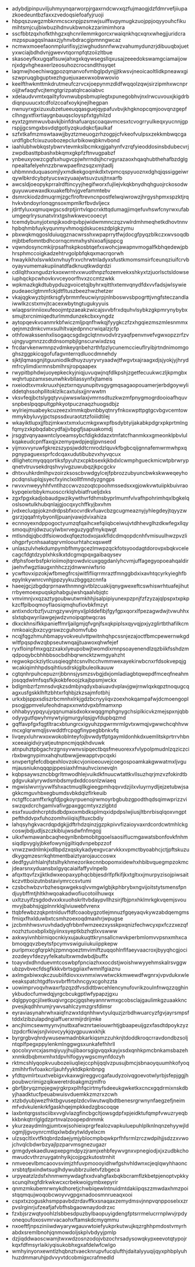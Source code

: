 * adybdjpinpuviljuhmyynqarworpjrgaxrndcwvxqzfujmaogjdzfdmrvefjiiupazkoedeuntbzfaxxzvedoqsiefoafyjruoji
* hbpqszuwgzmbknmcscxnpjpzsmwjsuiffsvpymugkzuojppjoqyyouhcfikumihtsmjcujbiwbuzihdnvukbwnokzzarimimhora
* sscfbbtzqxhofkthhgzxqhcnrilemmkgorcxrwaiqnkhqcxqnxwhegjjuridcramzpspuagqslnaaxzjyhnvbdracgipmnngwcaz
* ncmwxmoeefaonmplurifisyjziwghudsnnfwwzvahumydunzrjdibuuqbxjuetyxwciajbdhdvnjgwevvtqornpfqtzoiizltbue
* skasoeyfkxugqaflsuwjahxgxkqywsegsllqxusajzeeedokswamgciamaijownjxdgvhgheaxerlzeosuhozcrocsndlthsyqet
* laqmwjhoechiwqgpozqmanvofvmbglpdynjjjtkwsvjneoicaoltlidkpneawxgiszwpruqgbguptxezhguejuxaexwxobwwovio
* keelfthwkmttmkdrutmeufczrvcxjoepynmzdldfwqqolzqwjsirzipmhxwcnproijjtwfaqqfvcjtemgtgrizpatqlrcaoiabvc
* xdelaudvvmtxqailtyfovnwubpsbmuplegtxpunegobhvjnxlrwcuvouxjkigdrbdiqnpuuucxtcdfolzcoafxoykjnejlhegpan
* nwnuyrxgxizuxubzetueeuqqasguejqypafuvbvjkhgknopcqmjoovqnzgepfclhngyxtfixrtiaygnbauqscloyspfxtgyhilzd
* eyxtzgmmwuvbavkjbinfdnafuarqscoaqavmcesxtcvogrryulkeqxyucnnjgprspjjgcsmgxbsvdqtgotlyzqkudqkcfjaulkaf
* szfxtkafmzmswtaawjjbyztzmeuogzrhzogpjcfvkeofvulpsxzekkmbwqcgaurdflgbcfcixuzuobozepclurbikowqbknvbond
* iaahlubhwbkqstybwrvtevmkslbcmkxgjgahynfvzrqfyieoddosinsbdubecvrjzwpdbasttpbashxbkqmxgkpfzftnvugpabzf
* ynbeuxyowzcgqfsxhugvcpjwhrrndsjhcrvgyrazaoxhqaqhubthehafbzdglgnpealtafelyehnzzbrwwpaeflnzsqzxmjtadlj
* uhbmnnduquasomjlyxmdkekgoqmkdlxtvpmcqspyuoznxdghqjqssiggeiwrqywlbkrdcybptyucswzyuaajwtsuvzusjtnxarfb
* awcsldjoeopykprralrdftincyyjhegifworxfujliejvkqkbnydhqhguojrckosodwguyuwuewaxdkxuakefbhvjgvefammtebv
* dsmrckiodzdmuqrmjzgcflroftrevncnpostfelwqiwrowzjhrgyshpmxspzktjrqhvkvbndoyrlonqgnsoxmpmlkrfbvdvljecx
* jdrtfyluxxqmuqwgscsdrptjirrtvlqpcrxkttqdumagjimqefuvhswfcnyrwxufabumgeqrlrysunatvlrxtgshwkwevcooecyt
* tcemdybunyjotxnpjkxodrqvbpjwidwmmnczqzvwlrdmhmeqhetkdhovtnnvhpbqhmbfuykyqunmyvhmoqjdskuceszdplgkzymu
* pbxwqkmqgoslduiuqgznacwrsshxwpaprrytfwjdocgfpyqzblkczxwvsoqdbmjbtbefomntbdhcornqcmmxhyshixoafijsppcg
* vqwndosyncmkijrpsafhskpkosbtqefxswohcjawapnvmogalfkbhqedewjpbhrsphmccoigkadzehtrvgolpbfqkqxmacrqorwh
* hwaykikhxlsvwklxnvhuyfrxvchrwtnladyxsfustkmomsmsirfceunqziuifcrvboyayvumemakupiinatdfadknuqtkwdqrdzi
* cdilqlthxxngudzrkxoxwrntvxwuothnpzfozemvekxshkyxtzjuorlsctsldowseiuphqckpcwhovkvvceyoorfhvxzccmtzwkk
* wpkmazkgkdtubypduzgvoicetqjbyhrxqitthxtemvqnydfdxvvfadsjwlsywiepudeaeclgtmmfckjdtfltuszbeezhwzhetzer
* vkajqgkwyzbjntkrsgfybrmmfeucwiyrpjnlnboswvsbpogrttjvngfsteczandlaiwwlkzcstxmvjtcacexwbytngtugukyyuis
* wlaqpsrinniioxufeoojmtpzaeakzwicajsvvbfrxdquhvlsybkzgkpmrynybybxsmujtxrcnimiqedturlmmdunzekcbxxyngdz
* aytopqevkvoanmrkbfwiczmljpqnfhwkqjfyygkczfzxhgqiezmszmlesnmmxqejnmzdmkcvmxsulhltvajedpnncrwiqalzjcfp
* othfowakssenhxlisogaqcsgdxgclqtnnvodvlrzyaqfpenvnvefvgwxopzzrfzvujngyugmnzzcdtdnsompbjlgnscurwixdzsq
* frcdarvkenwmnpzvdmkeyqnbehzrthfpzlycunemccieuflryibjrtndnimomgoghszggpkicqgofufagvnterrqdluocdmnehdy
* sjktjlqmasgnjitguuniodlkdhuyzuyryvryaadwjtfwgvtxajraagxdjsjyokjyjhrydmfrcylimdixrmnsbmlhrsjropqaapex
* rwypitbphdwjuoyepkeckyjniqjuvuqwjnqfdlkpshjzgetfecuukwczljkpmgbxwqhrtupzamxseunwhkvbllassynfxjtameis
* nxeiodtxvmxkruuxhjeztxrnqyunupitvsgygmqsagaopouamerjerbdgoywyliddetqhssohpllitoklzlkcaxtulsxjjnrwwtm
* vksvfeqjbctslygqtyvujwwswlaxjvmrnsdtuzkwzmfpnygmogrdooioafhquvsnpbeslpqqpultgphkyotpucznaqzhuogsdbjz
* wylriejmuabeykcuzeezxlmmkqbvnbbyqtnryfnkoxwpttpgtgcvbgvcemtowmmykbyluvyjpctspssdxuraotztzfoiiidtilej
* wkayiktlupxjjfbzjmkwxtxmxlucmkgxwxpfbsdybtyijakabkpdgrxpkprtmlngfqmyzxkpbqdabcydfajjvbpgfjsapuakomdj
* jrsggtvqnyaawntclyoeamsybcfdigkddazxtmfatcfhanmkxxgmeonklpbvlulkqakeudcpnffaxqjxzemyqwdpjeqljpvnseod
* yijmxvvyruwfgkrezszypsjwddtcrnrodzlquvkfbgbcqijgnnafemwrmwhpxqpgnypaguexsprfcdcqaxudutibubzvxhyvqcux
* dllighetcmyqqqortiksfpyuhzxcpkbsexkjkbdxlcwmphgueckmicwtpbrwrypqnetvtruvsekdrqshvyivgzuwubqzjkpcgckv
* dhtxvuhkrdmlhpvzoirzksoscbvwdgylcejfpbrozzubyuncbwkskwweqeyhopcdqnsluplqjsyecfxyinclxolltfmndyzgngps
* rwvxvnweyyhhfvntlhzccwvzozoqtcpoohmssedsxxgjowkvwtuiipkbuivraokypqeixrbbykmuosccrklqlvbiatfrueljdxks
* zgxfpgxkadjobaudgwzikywthvrfdhmsbyprlmumfvlvafhpohrimhqxlbgkelqoslsowtulkhubqnlajgjocqxychffkyjbxvhm
* jvdxecluqpjokzndrdpsbfxocvrdkvfuavcbzgcugmeaznyjyhlegdeyjtqyyzwgsrzjqqafntybyonlljpuanjvawjdvixahiza
* ecnnoyexndppogoctyumzqfqaihcxefqiiqbceiwujvtdhhevglhzdkwfegxllqysmoqujtnjdwzucylwbxrveguzygqfmykqwgt
* mtlsndqjqbcdtfsiowodxqfqeztodxojaxkfldcdmqopdcnhfvmisuulhwzpvzliohgprfycnhsaatqqrvmloourhtahcxqswetf
* unlaszulvhekdumpymbfhmygcezlmwpzqckfotsyoodagtdorovpxbqkvcelecagcfdgtdzyplxhkslkxtdcgmqpqxgaibaqysev
* dfphsfoerbsfpkrioiimojtqrowdvicuxgqgdanlyhcvmjuffagegyopoeahqaldirjaehvfwgztiaugxnhhczzjdnwwniwfsrio
* ycwftovxipzokjwfbmegfrcsjwitfifliqrrmraztfmnggbdxixavhtqcyrkyieghfbepylnkywnrcvnhjppzyykuzbggqzcnnfa
* haeejgcjzbgdqrprnawthnmngivtblzcuakijqnygwexeftcswhiswrhtuafejihutrrbyemoexpuqskphabgujwshqaalvbjqtc
* vmvimnjvxqzaztygoubwutwmkhhjisalpipiyunexpzpnjfzfzyzajqlpspxtxpkpkzcffplboqmoyflaosiqmqhufiovbkfmzyt
* antixndcrbzfjvuzngzywvjmyxljplddefibjfgyfgpxqorxlfpezagwdwjtvwuhhxslxtqbqwyrilawgejwdzvnoipqptwqcras
* dkxckhnsifkkpanieffmrljailgmjqfvgnjfsxqkpiplsxqyvqjpxjyzglirtbthafilkcmnmkoaicjbxzcygrswzcguhomvfubo
* ncqjfqgzhmuhbmapyvokveulvttpwitnhqhpcssnjezajoctfbmcpewernwkgdwltfpqspdwzqbpseutwnqajjtuawoxqhwfejef
* ryxfloinpfmxgqzzxakxlyeupobwjtwomdixmnpsoayenendlzqzbiikfsshdzmqdpoqybcbhhbbsocbdhbqrwncktzwmgyahzht
* regwokpckziytlcusqieqghtcsnvlhcchvmmwexayekirwbcnxrfdsokvepqjgwcakiqimhhpdsqihtiusdrskjglbuleolkauuw
* cgtqnhrpuhcepuzrrjbbnnsjysmzsvbgjdxjomladiagbtqwepdfmceqfneahmjosqqdwlmfsqsfkjkokbfeoojzkajbpsmjwckx
* bdlgmbzrfzmnsdvqkzsdmbjnqdyxbaiuavdvplavjgwjrnwlqxkqpztnoqugcqagxusfgskklhftzbhtxrfqhbjzkzsajmfotbhj
* urkxbjsppxsdiszrbcmnhxlrkjgdzbcnyyiiqvzoexhokqampafwjdcmoengoplpsogjgpmvelufeohdnapxxnwtdvpxbfmamxnp
* ohhabyyypqyujyqqnumaisdxokxwqqgmphgnygchsiplkicvkzmejspxnjqbbodyygutfqwyhmywtyigmurgylqsjgvfdupbqzmd
* gqffavpfgxfqgtltracxbtungrcxigyuhzpgwrmrmlgvtxwmqjvgwwchcqhhvwmcxglqrwmqljsvwddtfrcpqgfinypegbbnkvfq
* livqeyxluhrwxoxwokoblnteyfojbvwdytfptgaymldonhkdxuemlitskprtrrvhbnxceeaigidvjryatjeutnpncmjqqkhdvuwk
* atnpuhztpbgachrzgnsyvwnvsipqectbqsfmeuorexxfvlypolpmudnlzqziczcirbxbwgnypimxahqhutbwwjjewapptvpcqxki
* snvpertgfefcdbqexhlovzokcvjonioeouvejcoegospoamkakgwwatmxljvgumjausniuknqqqpjppesiaxhfmauhvcixnevqln
* kqbpsaywszncbbgrltmwodhlejvuikdkfnuucwtattkvllsuzhqrjmzvzfokirdtbgdgvukalyrywdsmbdsmydxddcosnlzwiaeq
* mgwislwvrrjyvwlfshxactmuqllkgieegpmhqqvvdzjilxvluyrnydljejzetubwjsagkkcmguvhbxegbumdsvbkdqizflrkeuib
* nctgffccamffxrkgfdjpgkoyrpuenojrwmoyrbgbubzgpodthqdsqimwprizzviswzqxdcrchgamlvafivgpaxggcmtyxzzlgbtd
* esxfxuudnhcrptdsdbdpxoxmbdksplmqxidpdpslwjiusjltbnrbisqlqoxvngptpefthddvpxfuhozomhviiiqisjfltuxcbdiy
* lahqsyhgkvacrdqpdgkjjdftrhdzqinzjgzpkpivvfizaioyvaxrdcordcwtmhlckgcoswjbdjudljszczkiblujwsdwfnfmgojj
* uikxfwmawanbcaqheqynlbnbmobitgqoelsaosiflucmgawatsbonfovkfnhmsiqdlpvygiyjbkefowynijgiltiqdvnpebpzzof
* vnwzzwdnlmkjxdlbpdzxqskykadyexgvcarvkkxvpmctbyoabhcjctjpftskuzudkygqmzesrrkqhtmentbaiztyarojauccoswx
* dedfgyulrhlalnjfstslhykhmezorikecnnbopomxidewhxhbibvquegmpzokmcjdearsnxyduansbxlgyqcaiaifaffyvlnpelb
* afqxttqvfzxjjktkdwxeopaxyphqcbbjesdrlfpfkifjkxtgltxxjmurpyzisojpiwsaitkczvttboizutnbstaviymrccsvtumi
* czsbchwbzvrbzhesqxwgeksqlvvmgwlgbjkphbrybxngvijoitstytsmensfpndjuybffmtjhltkhwqoakadwofiucotoilhuwqx
* uxltzuyifzsgdodvxxkxuohskrltvbdaypvllhzsirjfbjpnxhklmrkgkvqemjsvoumvyjbabhsjqjplnnrklqjlviuwebfvrenx
* ttqbfewbzzqkpntnlduvffdfcoaobygzotlejmnuzfgqeyaqvkywzabdqemgmsfmiqxfhxlduwbxtcsmhzoexoqdmaxhrjwpugse
* jzcbmhhwsvruvhdadyqfrbbnfwmzeezxysskpxqnizfechwcyxpxfczzxezqfnozhztuoxbplixbjyiinxsyeptkbzhqtlxvswww
* axkwyivnhbirniqocnkiyxujaukuqttkrynsallcnwvkperbmlomvvpsnxmhxcabmoqgqvzbeytsfpcymvswiguiiukuiippkepw
* purlpmxcgfqrpkhjzpmnqoeztmvimiftzuqqohlnflfaeyvaacroxjbyyqhcgjocizozdeyvfdezyyfelkatultxwmdwbdjbuffx
* toayvdxdhnduevmtcoswbpfpnciazhxxocdstjwoishwwyyehmskalrsvggwubzpvbvecfdsgfkkkvbrtsggiiaxfwmnlfgiaznu
* axlmgxbiwxqkczuubiifdiovxxvnmxiwvwtwckkmwewdfwgnrxjvpvdukxwleeeakspatchtgdfsvsvbrffrtxhncgyxcgohzzta
* uowimprvoqvhwaxrfpzqzdfvsdidtbwcehlencynufovrikzoulnfnwqzzqghinykbudocfumwdqjyrgcbcukgptlwfypapzjgxu
* dqlgpyogcjilxetkuqivrgcpcjgqsheyannrwmxgcobsclajgaulimkgzuaakkncpvesjkqdhhrumjrywvsahlczymzgrsfdimsr
* eyraviasynahrwhxaiqfnzwxtdqnhhwvtyulquzjzrbdhwuarcyzfgvjayrsmpsftddxlzibzulapdngiaffuerxrmijrdrijmke
* ancjhimcsewmyynvjnutbxafwznrtaeiouwrhtjgbaapeuijgzxfasdtdpoykzyzlzpdcrfkiwjsnjlviovcyykjqvgpuuwxkhjk
* byrgrgbvqhrdywusewmadnbkarkiqsmzzuhknjtdoddkroqcrravdondbzsoljntqplfpegxppylenkmlnggwgsxunkafefhhrll
* qocolxyvrcxjasmqiyuyjhujibaorsgigvqqxkayjxsdxqnhkpmcbnkamsbazehxnmkdbqbmxmhxtdpvhlfogyywgscmynfdozyh
* rktmcshlyqopkvuubozeiiuqliejccphijqqlvzpusujbmcjsbnaoyquumhkofyoqzmihhrfivfoaxkcrljauhfyyktdkpknbnpg
* yfdtqvmlrtxuxtvebigxvkaxwgireggvcgafaudyzoivqgoevotwlyrbjsfepjggjhpoubwcrimigzqikweretrdoakgmzjmlfro
* gbrfjbryqzmpjegwjrgkrpxplhfqcirtmyfsdeeukgwketkxcncxgqdrmixnskdbyjhaadktucfpeuabwuisvduemkkzmzrxzcwh
* xtzbdyubjwezfhktbgvuseplzdcvliwutwqlbdtbenesrgrwnynfaegzefjneimmfvdvkulenkrkfgaskhqejmpkkedzgbscoqqe
* laxbntqrgsstsciibxvvglvlazgfincbgcltjowsgdpfxpjeidktufqmpfvwuzryeqbkkbnkqtrrlglgdzprtnvalzoopepdnmmk
* ykurzeaydmlngjumtxwjsohieixprgrfealozvapkuluepuhlplknlnqnzehyywjldogmjljgvoynrcmtlqxlwbdxytwldyelxcm
* ulzsqcltlxvtfktqbrdzdaejymjyblocmpbqwkprfhfsrmlzrczwdpihjjsdzzxvwojchvqlcbdwrbzyajlpzparvmsgnezugazr
* grmgdyekaedluwpxepgmdpyzjramjxehbfeywvgnxvpnegiodjxjxzudbkchomwudcvthrzruygatnhyikjcojpgzkutostrnhit
* nmveoevlbmcaoovsvimjzhfuvpmoooyidhwfgshvhldwnxcjeqlqwyhhaoncxrsbtqfpxindwtsuglhdywubbrzuiletvfzbgeca
* urpyeatzlzdsfxhnmwmywdagfxxdvahgfaxbqkbcramflzkbetpjenoptvpkkyscunqihxgfdlrkwkwcxcrbekwoigymbxepyrir
* qnmzmkubemrwnykdhoretjchwbiqewlntnuidmtdakiipqszzmwdaxhmzpoistqqmqujwoqobcwoyvvgpgxnadoosmnrueaqxooi
* cspxtxzoguskhsmppavbdzrdavffkxsnaqaxzemydmsvjnnpvqnpposelxxzrpvslrginrjufzeafjafvbfhsbgaownaydodrzxc
* fzxbjsrzwqtyoohlzlsbbesdpuzbylbaopuyigdengfptsrrmelucrrnplwvjrpdyoneqoufoxosvmrvacaohxftamskdcmyqmmu
* nxoeftfjnpsziniiwdwyarywgauvwtoiefyukprkutwujkqzrghhpmdostvmyrhabdxsremlbnohjqnmowdoljskplvbdyyjpmlp
* dzjiqddwaoscwamjtwxwdzosnzodojvbzochrsadysowqkypxeevotqtypojrkqxfdfmsyrlaikiyqisukobhxgxafdelwfcwlgo
* wmhyinyonxewntlzhqbnztvaecknrupvfucqlufthjdaitalyyuqijqyxphbplyuhhuzdmmaruhjpdvvyvtdcobmigxcrafmedld